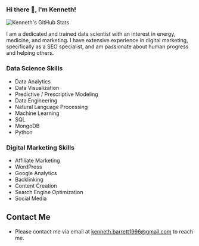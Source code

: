 ### Hi there 👋, I'm Kenneth!

![Kenneth's GitHub Stats](https://github-readme-stats.vercel.app/api?username=kennethtbarrett&show_icons=true&hide_border=true)

I am a dedicated and trained data scientist with an interest in energy, medicine, and marketing. I have extensive experience in digital marketing, specifically as a SEO specialist, and am passionate about human progress and helping others.

### Data Science Skills
- Data Analytics
- Data Visualization
- Predictive / Prescriptive Modeling
- Data Engineering
- Natural Language Processing
- Machine Learning
- SQL
- MongoDB
- Python

### Digital Marketing Skills
- Affiliate Marketing
- WordPress
- Google Analytics
- Backlinking
- Content Creation
- Search Engine Optimization
- Social Media

## Contact Me
- Please contact me via email at kenneth.barrett1996@gmail.com to reach me.